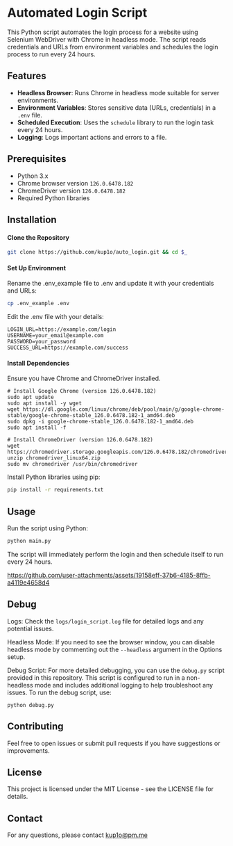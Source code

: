 # Automated Login Script

This Python script automates the login process for a website using Selenium WebDriver with Chrome in headless mode. The script reads credentials and URLs from environment variables and schedules the login process to run every 24 hours.

## Features

- **Headless Browser**: Runs Chrome in headless mode suitable for server environments.
- **Environment Variables**: Stores sensitive data (URLs, credentials) in a `.env` file.
- **Scheduled Execution**: Uses the `schedule` library to run the login task every 24 hours.
- **Logging**: Logs important actions and errors to a file.

## Prerequisites

- Python 3.x
- Chrome browser version `126.0.6478.182`
- ChromeDriver version `126.0.6478.182`
- Required Python libraries

## Installation

#### Clone the Repository

   ```sh
   git clone https://github.com/kup1o/auto_login.git && cd $_
   ```

#### Set Up Environment

Rename the .env_example file to .env and update it with your credentials and URLs:

```sh
cp .env_example .env
```

Edit the .env file with your details:

```env
LOGIN_URL=https://example.com/login
USERNAME=your_email@example.com
PASSWORD=your_password
SUCCESS_URL=https://example.com/success
```

#### Install Dependencies

Ensure you have Chrome and ChromeDriver installed.

```
# Install Google Chrome (version 126.0.6478.182)
sudo apt update
sudo apt install -y wget
wget https://dl.google.com/linux/chrome/deb/pool/main/g/google-chrome-stable/google-chrome-stable_126.0.6478.182-1_amd64.deb
sudo dpkg -i google-chrome-stable_126.0.6478.182-1_amd64.deb
sudo apt install -f

# Install ChromeDriver (version 126.0.6478.182)
wget https://chromedriver.storage.googleapis.com/126.0.6478.182/chromedriver_linux64.zip
unzip chromedriver_linux64.zip
sudo mv chromedriver /usr/bin/chromedriver
```

Install Python libraries using pip:

```sh
pip install -r requirements.txt
```

## Usage

Run the script using Python:

```sh
python main.py
```

The script will immediately perform the login and then schedule itself to run every 24 hours.

https://github.com/user-attachments/assets/19158eff-37b6-4185-8ffb-a4119e4658d4

## Debug

Logs: Check the `logs/login_script.log` file for detailed logs and any potential issues.

Headless Mode: If you need to see the browser window, you can disable headless mode by commenting out the `--headless` argument in the Options setup.

Debug Script: For more detailed debugging, you can use the `debug.py` script provided in this repository. This script is configured to run in a non-headless mode and includes additional logging to help troubleshoot any issues. To run the debug script, use:

```
python debug.py
```

## Contributing
Feel free to open issues or submit pull requests if you have suggestions or improvements.

## License
This project is licensed under the MIT License - see the LICENSE file for details.

## Contact
For any questions, please contact kup1o@pm.me
